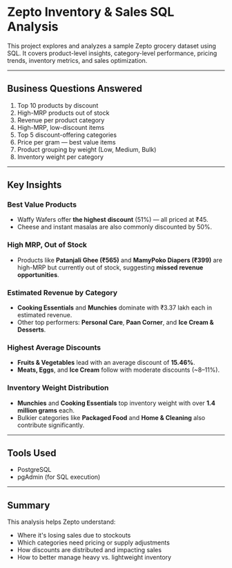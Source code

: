 # Zepto Inventory & Sales SQL Analysis

This project explores and analyzes a sample Zepto grocery dataset using SQL. It covers product-level insights, category-level performance, pricing trends, inventory metrics, and sales optimization.

---

## Business Questions Answered

1. Top 10 products by discount
2. High-MRP products out of stock
3. Revenue per product category
4. High-MRP, low-discount items
5. Top 5 discount-offering categories
6. Price per gram — best value items
7. Product grouping by weight (Low, Medium, Bulk)
8. Inventory weight per category

---

## Key Insights

### Best Value Products
- Waffy Wafers offer **the highest discount** (51%) — all priced at ₹45.
- Cheese and instant masalas are also commonly discounted by 50%.

### High MRP, Out of Stock
- Products like **Patanjali Ghee (₹565)** and **MamyPoko Diapers (₹399)** are high-MRP but currently out of stock, suggesting **missed revenue opportunities**.

###  Estimated Revenue by Category
- **Cooking Essentials** and **Munchies** dominate with ₹3.37 lakh each in estimated revenue.
- Other top performers: **Personal Care**, **Paan Corner**, and **Ice Cream & Desserts**.

### Highest Average Discounts
- **Fruits & Vegetables** lead with an average discount of **15.46%**.
- **Meats, Eggs**, and **Ice Cream** follow with moderate discounts (~8–11%).

### Inventory Weight Distribution
- **Munchies** and **Cooking Essentials** top inventory weight with over **1.4 million grams** each.
- Bulkier categories like **Packaged Food** and **Home & Cleaning** also contribute significantly.

---

## Tools Used

- PostgreSQL
- pgAdmin (for SQL execution)

---

## Summary

This analysis helps Zepto understand:
- Where it's losing sales due to stockouts
- Which categories need pricing or supply adjustments
- How discounts are distributed and impacting sales
- How to better manage heavy vs. lightweight inventory

